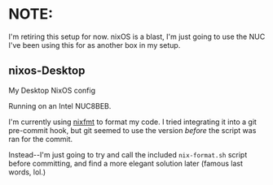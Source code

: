 # **NOTE:**

I'm retiring this setup for now.  nixOS is a blast, I'm just going to use the NUC I've been using this for as another box in my setup.

## nixos-Desktop

My Desktop NixOS config

Running on an Intel NUC8BEB.

I'm currently using [nixfmt](https://github.com/serokell/nixfmt) to format my code.  I tried integrating it into a git pre-commit hook, but git seemed to use the version *before* the script was ran for the commit.

Instead--I'm just going to try and call the included `nix-format.sh` script before committing, and find a more elegant solution later (famous last words, lol.)
